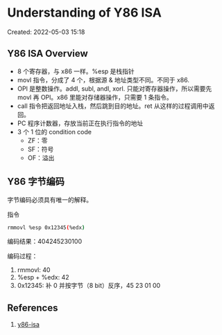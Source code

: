 # Understanding of Y86 ISA

Created: 2022-05-03 15:18

## Y86 ISA Overview

- 8 个寄存器，与 x86 一样。%esp 是栈指针
- movl 指令，分成了 4 个，根据源 & 地址类型不同。不同于 x86.
- OPl 是整数操作。addl, subl, andl, xorl. 只能对寄存器操作，所以需要先 movl 再 OPl。x86 里能对存储器操作，只需要 1 条指令。
- call 指令把返回地址入栈，然后跳到目的地址。ret 从这样的过程调用中返回。
- PC 程序计数器，存放当前正在执行指令的地址
- 3 个 1 位的 condition code
	- ZF：零
	- SF：符号
	- OF：溢出

## Y86 字节编码

字节编码必须具有唯一的解释。

指令
```bash
rmmovl %esp 0x12345(%edx)
```

编码结果：404245230100

编码过程：

1. rmmovl: 40
2. %esp + %edx: 42
3. 0x12345: 补 0 并按字节（8 bit）反序，45 23 01 00

## References

1. [y86-isa](../../04-pdf/files/y86-isa.pdf)
